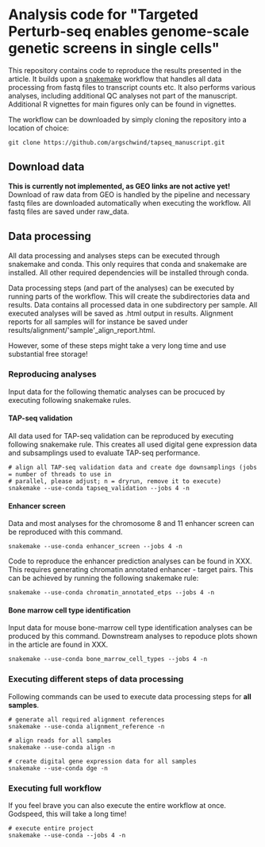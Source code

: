 # Analysis code for "Targeted Perturb-seq enables genome-scale genetic screens in single cells"

This repository contains code to reproduce the results presented in the article. It builds upon a
[snakemake](https://snakemake.readthedocs.io/en/stable/index.html#) workflow that handles all data
processing from fastq files to transcript counts etc. It also performs various analyses, including
additional QC analyses not part of the manuscript. Additional R vignettes for main figures only can
be found in vignettes.

The workflow can be downloaded by simply cloning the repository into a location of choice:
```
git clone https://github.com/argschwind/tapseq_manuscript.git
```

## Download data
**This is currently not implemented, as GEO links are not active yet!**
Download of raw data from GEO is handled by the pipeline and necessary fastq files are downloaded
automatically when executing the workflow. All fastq files are saved under raw_data.

## Data processing
All data processing and analyses steps can be executed through snakemake and conda. This only
requires that conda and snakemake are installed. All other required dependencies will be installed
through conda.

Data processing steps (and part of the analyses) can be executed by running parts of the workflow.
This will create the subdirectories data and results. Data contains all processed data in one
subdirectory per sample. All executed analyses will be saved as .html output in results. Alignment
reports for all samples will for instance be saved under
results/alignment/'sample'_align_report.html.

However, some of these steps might take a very long time and use substantial free storage!

### Reproducing analyses 
Input data for the following thematic analyses can be procuced by executing following snakemake
rules.

#### TAP-seq validation
All data used for TAP-seq validation can be reproduced by executing following snakemake rule. This
creates all used digital gene expression data and subsamplings used to evaluate TAP-seq performance. 
```
# align all TAP-seq validation data and create dge downsamplings (jobs = number of threads to use in
# parallel, please adjust; n = dryrun, remove it to execute)
snakemake --use-conda tapseq_validation --jobs 4 -n
```

#### Enhancer screen
Data and most analyses for the chromosome 8 and 11 enhancer screen can be reproduced with this
command.
```
snakemake --use-conda enhancer_screen --jobs 4 -n
```

Code to reproduce the enhancer prediction analyses can be found in XXX. This requires generating
chromatin annotated enhancer - target pairs. This can be achieved by running the following snakemake
rule:
```
snakemake --use-conda chromatin_annotated_etps --jobs 4 -n
```

#### Bone marrow cell type identification
Input data for mouse bone-marrow cell type identification analyses can be produced by this command.
Downstream analyses to repoduce plots shown in the article are found in XXX.
```
snakemake --use-conda bone_marrow_cell_types --jobs 4 -n
```

### Executing different steps of data processing
Following commands can be used to execute data processing steps for **all samples**.
```
# generate all required alignment references
snakemake --use-conda alignment_reference -n

# align reads for all samples
snakemake --use-conda align -n

# create digital gene expression data for all samples
snakemake --use-conda dge -n
```

### Executing full workflow
If you feel brave you can also execute the entire workflow at once. Godspeed, this will take a long
time!
```
# execute entire project
snakemake --use-conda --jobs 4 -n
```
